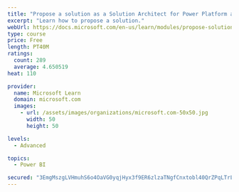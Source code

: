 ```yaml
---
title: "Propose a solution as a Solution Architect for Power Platform and Dynamics 365"
excerpt: "Learn how to propose a solution."
webUrl: https://docs.microsoft.com/en-us/learn/modules/propose-solution/
type: course
price: Free
length: PT40M
ratings:
  count: 289
  average: 4.650519
heat: 110

provider:
  name: Microsoft Learn
  domain: microsoft.com
  images:
    - url: /assets/images/organizations/microsoft.com-50x50.jpg
      width: 50
      height: 50

levels:
  - Advanced

topics:
  - Power BI

secured: "3EmgMszgLVHmuhS6o4OaVG0yqjHyx3f9ER6zlzaTNgfCnxtobl40QrZPqLTrLbe23Z/cVhw7/qCqz6XADsC2LR8gHBQREcM7ShN0BmwePmltyNtpdX2zSWuIl5uFD98fM/cJfeid2yf7hUX1m+jrWK94V7WC9+hfGt+ALQT+udakJ+hRujHAjGUxSmd3c4o8zEmFGZcgR4mn0vx6IZLrUpupg54KtlWW+IlzjezspokP/RUj/kF384O3T3fvQmSN1FLk80CcjowcYXel+Rz1hFl0/H7LADAChgxjpT4v4x6t+L/r3/cUktwKPGxfXz6gvvprQN2rz314JIWotpSfE0HzRpwHVwT118AaNApwYge3uMHzrGfFadjBJg6S5b6V2hSeqnkkNOvKNwgqWgJAdM7OQC32JgYFAm8HZtl6HRQ=;V71InSjqC8SC3F+HfolVtA=="
---
```


